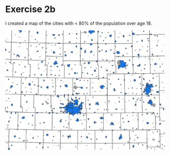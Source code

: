 # Exercise 2b
I created a map of the cities with < 80% of the population over age 18.

![This is an image](ex2b.jpg)